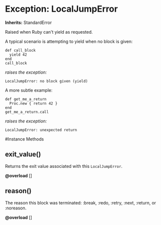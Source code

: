 # Exception: LocalJumpError
**Inherits:** StandardError
    

Raised when Ruby can't yield as requested.

A typical scenario is attempting to yield when no block is given:

    def call_block
      yield 42
    end
    call_block

*raises the exception:*

    LocalJumpError: no block given (yield)

A more subtle example:

    def get_me_a_return
      Proc.new { return 42 }
    end
    get_me_a_return.call

*raises the exception:*

    LocalJumpError: unexpected return



#Instance Methods
## exit_value() [](#method-i-exit_value)
Returns the exit value associated with this `LocalJumpError`.

**@overload** [] 

## reason() [](#method-i-reason)
The reason this block was terminated: :break, :redo, :retry, :next, :return,
or :noreason.

**@overload** [] 

